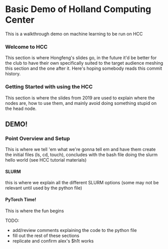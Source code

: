 # Basic Demo of Holland Computing Center
This is a walkthrough demo on machine learning to be run on HCC

### Welcome to HCC
This section is where Hongfeng's slides go, in the future it'd be better for the club to have their own specifically suited to the target audience meshing this section and the one after it. Here's hoping somebody reads this commit history.

### Getting Started with using the HCC
This section is where the slides from 2019 are used to explain where the nodes are, how to use them, and mainly avoid doing something stupid on the head node.

## DEMO!

### Point Overview and Setup
This is where we tell 'em what we're gonna tell em and have them create the initial files (ls, cd, touch), concludes with the bash file doing the slurm hello world (see HCC tutorial materials)

#### SLURM
this is where we explain all the different SLURM options (some may not be relevant until used by the python file)

#### PyTorch Time!
This is where the fun begins

TODO:
- add/review comments explaining the code to the python file
- fill out the rest of these sections
- replicate and confirm alex's $h1t works
